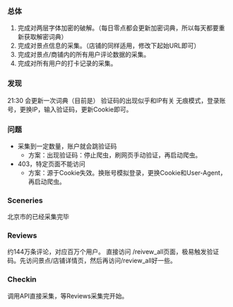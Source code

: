 ### 总体
1. 完成对两层字体加密的破解。（每日零点都会更新加密词典，所以每天都要重新获取解密词典）
2. 完成对景点信息的采集。（店铺的同样适用，修改下起始URL即可）
3. 完成对景点/商铺内的所有用户评论数据的采集。
4. 完成对所有用户的打卡记录的采集。

### 发现
21:30 会更新一次词典（目前是）
验证码的出现似乎和IP有关
无痕模式，登录账号，更换IP，输入验证码，更新Cookie即可。

### 问题
- 采集到一定数量，账户就会跳验证码
    - 方案：出现验证码：停止爬虫，刷网页手动验证，再启动爬虫。
- 403，特定页面不能访问
    - 方案：源于Cookie失效。换账号模拟登录，更换Cookie和User-Agent，再启动爬虫。

### Sceneries
北京市的已经采集完毕

### Reviews
约144万条评论，对应百万个用户。
直接访问 /reivew_all页面，极易触发验证码。先访问景点/店铺详情页，然后再访问/review_all好一些。

### Checkin
调用API直接采集，等Reviews采集完开始。
